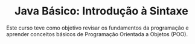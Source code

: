 <h1 style="text-align:center;">Java Básico: Introdução à Sintaxe</h1>

Este curso teve como objetivo revisar os fundamentos da programação e aprender conceitos básicos de Programação Orientada a Objetos (POO).